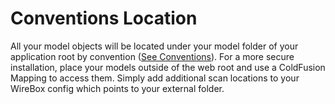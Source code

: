 # Conventions Location

All your model objects will be located under your model folder of your application root by convention ([See Conventions](http://wiki.coldbox.org/wiki/DirectoryStructure-Conventions.cfm)). For a more secure installation, place your models outside of the web root and use a ColdFusion Mapping to access them. Simply add additional scan locations to your WireBox config which points to your external folder.